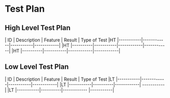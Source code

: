 # Test Plan
## High Level Test Plan
| ID        | Description    | Feature  |  Result  | Type of Test
|HT         |-----------|------------|-----------|------------|
|HT            |----------|-----------|------------|------------|
|HT            |----------|-----------|------------|------------|
## Low Level Test Plan
| ID        | Description    | Feature  |  Result  | Type of Test
|LT           |-----------|------------|-----------|------------|
|LT             |-----------|----------|------------|	-----------|
|LT             |-----------|----------|------------ |-----------|
